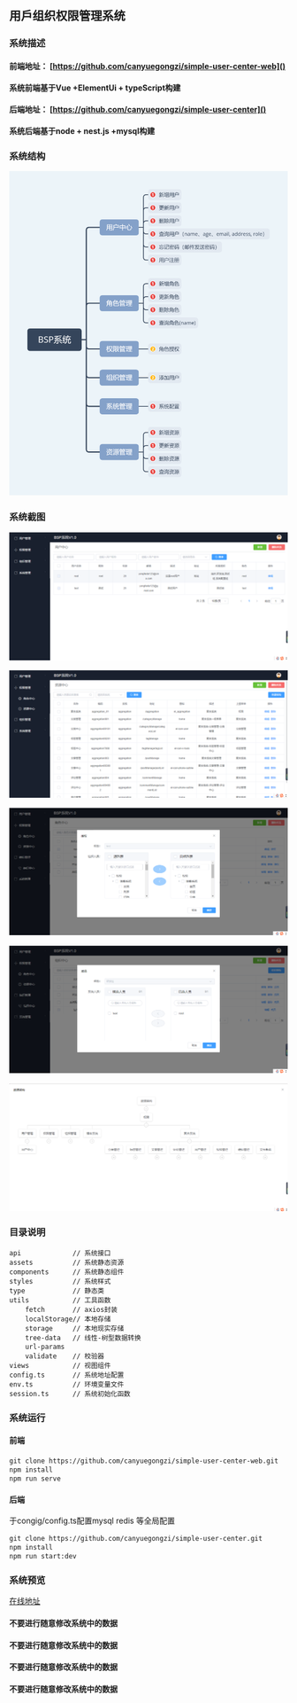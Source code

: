 ## 用戶组织权限管理系统
### 系统描述
#### 前端地址： [https://github.com/canyuegongzi/simple-user-center-web]()
**系统前端基于Vue +ElementUi + typeScript构建**
#### 后端地址： [https://github.com/canyuegongzi/simple-user-center]()
**系统后端基于node + nest.js +mysql构建**
### 系统结构
!['系统架构图'](./docs/images/BSP系统.png)
### 系统截图
!['用户管理'](./docs/images/用户管理.png)

!['权限管理'](./docs/images/Auth.png)

!['授权'](./docs/images/roleAuth.png)

!['组织'](./docs/images/org.png)

!['资源'](./docs/images/authTree.png)

### 目录说明
```
api             // 系统接口
assets          // 系统静态资源
components      // 系统静态组件
styles          // 系统样式
type            // 静态类
utils           // 工具函数
    fetch       // axios封装  
    localStorage// 本地存储 
    storage     // 本地现实存储
    tree-data   // 线性-树型数据转换
    url-params
    validate    // 校验器
views           // 视图组件
config.ts       // 系统地址配置
env.ts          // 环境变量文件
session.ts      // 系统初始化函数

```
### 系统运行
#### 前端
```
git clone https://github.com/canyuegongzi/simple-user-center-web.git
npm install
npm run serve
```
#### 后端
于congig/config.ts配置mysql redis 等全局配置
```
git clone https://github.com/canyuegongzi/simple-user-center.git
npm install
npm run start:dev
```
### 系统预览
[在线地址](http://canyuegongzi.xyz/simple-user-center-web)
#### **不要进行随意修改系统中的数据**
#### **不要进行随意修改系统中的数据**
#### **不要进行随意修改系统中的数据**
#### **不要进行随意修改系统中的数据**

